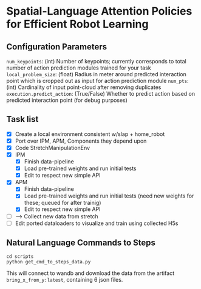 # Spatial-Language Attention Policies for Efficient Robot Learning

## Configuration Parameters

`num_keypoints`: (int) Number of keypoints; currently corresponds to total number of action prediction modules trained for your task
`local_problem_size`: (float) Radius in meter around predicted interaction point which is cropped out as input for action prediction module
`num_pts`: (int) Cardinality of input point-cloud after removing duplicates
`execution.predict_action`: (True/False) Whether to predict action based on predicted interaction point (for debug purposes)

## Task list

- [x] Create a local environment consistent w/slap + home_robot
- [x] Port over IPM, APM, Components they depend upon
- [x] Code StretchManipulationEnv
- [x] IPM
  - [x] Finish data-pipeline
  - [x] Load pre-trained weights and run initial tests
  - [x] Edit to respect new simple API
- [x] APM
  - [x] Finish data-pipeline
  - [x] Load pre-trained weights and run initial tests (need new weights for these; queued for after trainig)
  - [x] Edit to respect new simple API
- [ ] --> Collect new data from stretch
- [ ] Edit ported dataloaders to visualize and train using collected H5s

## Natural Language Commands to Steps
```
cd scripts
python get_cmd_to_steps_data.py
```
This will connect to wandb and download the data from the artifact `bring_x_from_y:latest`, containing 6 json files.
